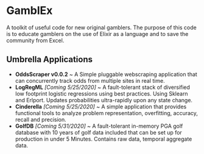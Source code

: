 # GamblEx
A toolkit of useful code for new original gamblers.
The purpose of this code is to educate gamblers on the use of Elixir as a language and to save the community from Excel.

## Umbrella Applications
* **OddsScraper v0.0.2** ~ A Simple pluggable webscraping application that can concurrently track odds from multiple sites in real time.
* **LogRegML** *[Coming 5/25/2020]* ~ A fault-tolerant stack of diversified low footprint logistic regressions using best practices.  Using Sklearn and Erlport.  Updates probabilities ultra-rapidly upon any state change.
* **Cinderella** *[Coming 5/25/2020]* ~ A simple application that provides functional tools to analyze problem representation, overfitting, accuracy, recall and precision. 
* **GolfDB**  *[Coming 5/31/2020]* ~ A fault-tolerant in-memory PGA golf database with 10 years of golf data included that can be set up for production in under 5 Minutes.   Contains raw data,  temporal aggregate data.
